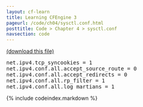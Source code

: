 ```yaml
---
layout: cf-learn
title: Learning CFEngine 3
pageurl: /code/ch04/sysctl.conf.html
posttitle: Code > Chapter 4 > sysctl.conf
navsection: code
---
```


[(download this file)](https://raw.github.com/zzamboni/cf-learn.info/master/src/ch04/sysctl.conf)

<div class="highlight"><pre><span class="na">net.ipv4.tcp_syncookies</span> <span class="o">=</span> <span class="s">1</span>
<span class="na">net.ipv4.conf.all.accept_source_route</span> <span class="o">=</span> <span class="s">0</span>
<span class="na">net.ipv4.conf.all.accept_redirects</span> <span class="o">=</span> <span class="s">0</span>
<span class="na">net.ipv4.conf.all.rp_filter</span> <span class="o">=</span> <span class="s">1</span>
<span class="na">net.ipv4.conf.all.log_martians</span> <span class="o">=</span> <span class="s">1</span>
</pre></div>


{% include codeindex.markdown %}
